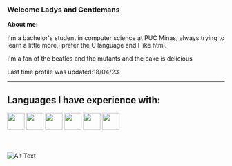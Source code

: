 ###  Welcome Ladys and Gentlemans

__About me:__


I'm a bachelor's student in computer science at PUC Minas, always trying to learn a little more,I prefer the C language and I like html.




I'm a fan of the beatles and the mutants and the cake is delicious

Last time profile was updated:18/04/23
_____________________________________________________________________________________________________________________________________________________________________

<h2>Languages I have experience with:</h2>

<div class="icon" style="display:inline;">
<img style="width:40px; height:40px" src="https://cdn.jsdelivr.net/gh/devicons/devicon/icons/c/c-plain.svg" />
<img style="width:40px; height:40px" src="https://cdn.jsdelivr.net/gh/devicons/devicon/icons/java/java-plain.svg" />
<img style="width:40px; height:40px" src="https://cdn.jsdelivr.net/gh/devicons/devicon/icons/html5/html5-plain.svg" />
<img style="width:40px; height:40px" src="https://cdn.jsdelivr.net/gh/devicons/devicon/icons/css3/css3-plain.svg" />
<img style="width:40px; height:40px" src="https://cdn.jsdelivr.net/gh/devicons/devicon/icons/javascript/javascript-plain.svg" />
<img style="width:40px; height:40px" src="https://cdn.jsdelivr.net/gh/devicons/devicon/icons/python/python-original.svg" />
  
</div>


</br></br>
![Alt Text](https://media4.giphy.com/media/5PSPV1ucLX31u/giphy.gif)

